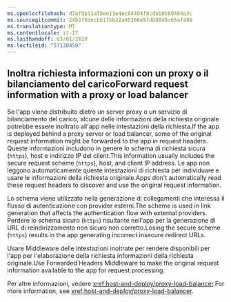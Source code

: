 ```yaml
---
ms.openlocfilehash: d7ef9b11af8ee11e4ec84404f8cdeb0b89384a3c
ms.sourcegitcommit: 24b1f6decbb17bb22a45166e5fdb0845c65af498
ms.translationtype: MT
ms.contentlocale: it-IT
ms.lasthandoff: 03/01/2019
ms.locfileid: "57130450"
---
```

## <a name="forward-request-information-with-a-proxy-or-load-balancer"></a><span data-ttu-id="aa66b-101">Inoltra richiesta informazioni con un proxy o il bilanciamento del carico</span><span class="sxs-lookup"><span data-stu-id="aa66b-101">Forward request information with a proxy or load balancer</span></span>

<span data-ttu-id="aa66b-102">Se l'app viene distribuito dietro un server proxy o un servizio di bilanciamento del carico, alcune delle informazioni della richiesta originale potrebbe essere inoltrato all'app nelle intestazioni della richiesta.</span><span class="sxs-lookup"><span data-stu-id="aa66b-102">If the app is deployed behind a proxy server or load balancer, some of the original request information might be forwarded to the app in request headers.</span></span> <span data-ttu-id="aa66b-103">Queste informazioni includono in genere lo schema di richiesta sicura (`https`), host e indirizzo IP del client.</span><span class="sxs-lookup"><span data-stu-id="aa66b-103">This information usually includes the secure request scheme (`https`), host, and client IP address.</span></span> <span data-ttu-id="aa66b-104">Le app non leggono automaticamente queste intestazioni di richiesta per individuare e usare le informazioni della richiesta originale.</span><span class="sxs-lookup"><span data-stu-id="aa66b-104">Apps don't automatically read these request headers to discover and use the original request information.</span></span>

<span data-ttu-id="aa66b-105">Lo schema viene utilizzato nella generazione di collegamenti che interessa il flusso di autenticazione con provider esterni.</span><span class="sxs-lookup"><span data-stu-id="aa66b-105">The scheme is used in link generation that affects the authentication flow with external providers.</span></span> <span data-ttu-id="aa66b-106">Perdere lo schema sicuro (`https`) risultante nell'app per la generazione di URL di reindirizzamento non sicuro non corretto.</span><span class="sxs-lookup"><span data-stu-id="aa66b-106">Losing the secure scheme (`https`) results in the app generating incorrect insecure redirect URLs.</span></span>

<span data-ttu-id="aa66b-107">Usare Middleware delle intestazioni inoltrate per rendere disponibili per l'app per l'elaborazione della richiesta informazioni della richiesta originale.</span><span class="sxs-lookup"><span data-stu-id="aa66b-107">Use Forwarded Headers Middleware to make the original request information available to the app for request processing.</span></span>

<span data-ttu-id="aa66b-108">Per altre informazioni, vedere <xref:host-and-deploy/proxy-load-balancer>.</span><span class="sxs-lookup"><span data-stu-id="aa66b-108">For more information, see <xref:host-and-deploy/proxy-load-balancer>.</span></span>
